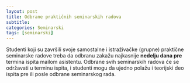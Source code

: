 ```yaml
---
layout: post
title: Odbrane praktičnih seminarskih radova
subtitle: 
categories: Seminarski 
tags: [seminarski]
---
```


Studenti koji su završili svoje samostalne i istraživačke (grupne) praktične seminarske radove treba da odbranu zakažu najkasnije **nedelju dana pre** termina ispita mailom asistentu. Odbrane svih seminarskih radova će se održavati u terminu ispita, i studenti mogu da ujedno polažu i teorijski deo ispita pre ili posle odbrane seminarskog rada.

